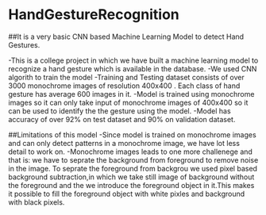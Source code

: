 # HandGestureRecognition
##It is a very basic CNN based Machine Learning Model to detect Hand Gestures.

-This is a college project in which we have built a machine learning model to recognize a hand gesture which is available in the database.
-We used CNN algorith to train the model 
-Training and Testing dataset consists of over 3000 monochrome images of resolution 400x400 . Each class of hand gesture has average 600 images in it.
-Model is trained using monochrome images so it can only take input of monochrome images of 400x400 so it can be used to identify the the gesture using the model.
-Model has accuracy of over 92% on test dataset and 90% on validation dataset.

##Limitations of this model
-Since model is trained on monochrome images and can only detect patterns in a monochrome image, we have lot less detail to work on.
-Monochrome images leads to one more challenege and that is: we have to seprate the background from foreground to remove noise in the image.
  To seprate the foreground from backgrou we used pixel based background subtraction,in which we take still image of background without the foreground and the we introduce the 
  foreground object in it.This makes it possible to fill the foreground object with white pixles and background with black pixels.
